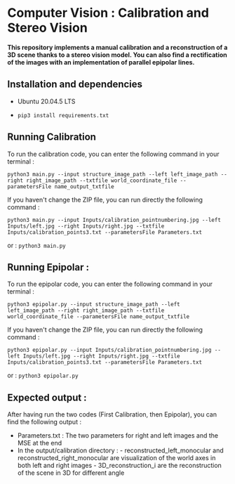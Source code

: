 # Computer Vision : Calibration and Stereo Vision

**This repository implements a manual calibration and a reconstruction of a 3D scene thanks to a stereo vision model. You can also find a rectification of the images with an implementation of parallel epipolar lines.**

 ## Installation and dependencies
 -  Ubuntu 20.04.5 LTS

- ```
  pip3 install requirements.txt
  ```

 ## Running Calibration 
To run the calibration code, you can enter the following command in your terminal : 
```
python3 main.py --input structure_image_path --left left_image_path --right right_image_path --txtfile world_coordinate_file --parametersFile name_output_txtfile
```
If you haven't change the ZIP file, you can run directly the following command :

```
python3 main.py --input Inputs/calibration_pointnumbering.jpg --left Inputs/left.jpg --right Inputs/right.jpg --txtfile Inputs/calibration_points3.txt --parametersFile Parameters.txt
```

or : ```
      python3 main.py 
      ```

## Running Epipolar : 
To run the epipolar code, you can enter the following command in your terminal : 
```
python3 epipolar.py --input structure_image_path --left left_image_path --right right_image_path --txtfile world_coordinate_file --parametersFile name_output_txtfile
```
If you haven't change the ZIP file, you can run directly the following command :

```
python3 epipolar.py --input Inputs/calibration_pointnumbering.jpg --left Inputs/left.jpg --right Inputs/right.jpg --txtfile Inputs/calibration_points3.txt --parametersFile Parameters.txt
```

or : ```
     python3 epipolar.py 
     ```


## Expected output : 
After having run the two codes (First Calibration, then Epipolar), you can find the following output :
- Parameters.txt : The two parameters for right and left images and the MSE at the end
- In the output/calibration directory : - reconstructed_left_monocular and reconstructed_right_monocular are visualization of the world axes in both left and right images
                                        - 3D_reconstruction_i are the reconstruction of the scene in 3D for different angle
